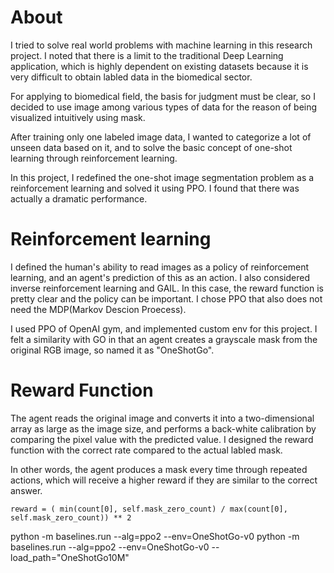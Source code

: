 # About

I tried to solve real world problems with machine learning in this research project. I noted that there is a limit to the traditional Deep Learning application, which is highly dependent on existing datasets because it is very difficult to obtain labled data in the biomedical sector.

For applying to biomedical field, the basis for judgment must be clear, so I decided to use image among various types of data for the reason of being visualized intuitively using mask.

After training only one labeled image data, I wanted to categorize a lot of unseen data based on it, and to solve the basic concept of one-shot learning through reinforcement learning.

In this project, I redefined the one-shot image segmentation problem as a reinforcement learning and solved it using PPO. I found that there was actually a dramatic performance.


# Reinforcement learning

I defined the human's ability to read images as a policy of reinforcement learning, and an agent's prediction of this as an action. I also considered inverse reinforcement learning and GAIL. In this case, the reward function is pretty clear and the policy can be important. I chose PPO that also does not need the MDP(Markov Descion Proecess).

I used PPO of OpenAI gym, and implemented custom env for this project. I felt a similarity with GO in that an agent creates a grayscale mask from the original RGB image, so named it as "OneShotGo".

# Reward Function
The agent reads the original image and converts it into a two-dimensional array as large as the image size, and performs a back-white calibration by comparing the pixel value with the predicted value. I designed the reward function with the correct rate compared to the actual labled mask. 

In other words, the agent produces a mask every time through repeated actions, which will receive a higher reward if they are similar to the correct answer.
```
reward = ( min(count[0], self.mask_zero_count) / max(count[0], self.mask_zero_count)) ** 2
```


python -m baselines.run --alg=ppo2 --env=OneShotGo-v0
python -m baselines.run --alg=ppo2 --env=OneShotGo-v0 --load_path="OneShotGo10M"
